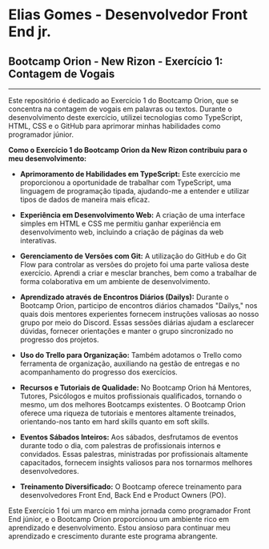 # Elias Gomes - Desenvolvedor Front End jr.

## Bootcamp Orion - New Rizon - Exercício 1: Contagem de Vogais

---

Este repositório é dedicado ao Exercício 1 do Bootcamp Orion, que se concentra na contagem de vogais em palavras ou textos. Durante o desenvolvimento deste exercício, utilizei tecnologias como TypeScript, HTML, CSS e o GitHub para aprimorar minhas habilidades como programador júnior.

**Como o Exercício 1 do Bootcamp Orion da New Rizon contribuiu para o meu desenvolvimento:**

- **Aprimoramento de Habilidades em TypeScript:** Este exercício me proporcionou a oportunidade de trabalhar com TypeScript, uma linguagem de programação tipada, ajudando-me a entender e utilizar tipos de dados de maneira mais eficaz.

- **Experiência em Desenvolvimento Web:** A criação de uma interface simples em HTML e CSS me permitiu ganhar experiência em desenvolvimento web, incluindo a criação de páginas da web interativas.

- **Gerenciamento de Versões com Git:** A utilização do GitHub e do Git Flow para controlar as versões do projeto foi uma parte valiosa deste exercício. Aprendi a criar e mesclar branches, bem como a trabalhar de forma colaborativa em um ambiente de desenvolvimento.

- **Aprendizado através de Encontros Diários (Dailys):** Durante o Bootcamp Orion, participo de encontros diários chamados "Dailys," nos quais dois mentores experientes fornecem instruções valiosas ao nosso grupo por meio do Discord. Essas sessões diárias ajudam a esclarecer dúvidas, fornecer orientações e manter o grupo sincronizado no progresso dos projetos.

- **Uso do Trello para Organização:** Também adotamos o Trello como ferramenta de organização, auxiliando na gestão de entregas e no acompanhamento do progresso dos exercícios.

- **Recursos e Tutoriais de Qualidade:** No Bootcamp Orion há Mentores, Tutores, Psicólogos e muitos profissionais qualificados, tornando o mesmo, um dos melhores Bootcamps existentes. O Bootcamp Orion  oferece uma riqueza de tutoriais e mentores altamente treinados, orientando-nos tanto em hard skills quanto em soft skills.

- **Eventos Sábados Inteiros:** Aos sábados, desfrutamos de eventos durante todo o dia, com palestras de profissionais internos e convidados. Essas palestras, ministradas por profissionais altamente capacitados, fornecem insights valiosos para nos tornarmos melhores desenvolvedores.

- **Treinamento Diversificado:** O Bootcamp oferece treinamento para desenvolvedores Front End, Back End e Product Owners (PO).

Este Exercício 1 foi um marco em minha jornada como programador Front End júnior, e o Bootcamp Orion proporcionou um ambiente rico em aprendizado e desenvolvimento. Estou ansioso para continuar meu aprendizado e crescimento durante este programa abrangente.

